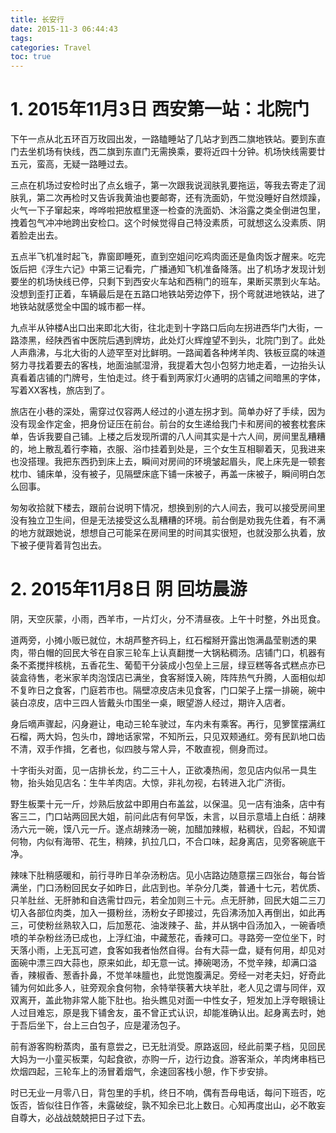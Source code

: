 ```yaml
---
title: 长安行
date: 2015-11-3 06:44:43
tags:
categories: Travel
toc: true
---
```


# 1. 2015年11月3日 西安第一站：北院门

下午一点从北五环百万玫园出发，一路瞌睡站了几站才到西二旗地铁站。要到东直门去坐机场有快线，西二旗到东直门无需换乘，要将近四十分钟。机场快线需要廿五元，蛮高，无疑一路睡过去。

<!--more-->

三点在机场过安检时出了点幺蛾子，第一次跟我说润肤乳要拖运，等我去寄走了润肤乳，第二次再检时又告诉我黄油也要邮寄，还有洗面奶，午觉没睡好自然烦躁，火气一下子窜起来，哗哗啦把放框里逐一检查的洗面奶、沐浴露之类全倒进包里，拽着包气冲冲地跨出安检口。这个时候觉得自己特没素质，可就想这么没素质、阴着脸走出去。

五点半飞机准时起飞，靠窗即睡死，直到空姐问吃鸡肉面还是鱼肉饭才醒来。吃完饭后把《浮生六记》中第三记看完，广播通知飞机准备降落。出了机场才发现计划要坐的机场快线已停，只剩下到西安火车站和西稍门的班车，果断买票到火车站。没想到歪打正着，车辆最后是在五路口地铁站旁边停下，拐个弯就进地铁站，进了地铁站就感觉全中国的城市都一样。

九点半从钟楼A出口出来即北大街，往北走到十字路口后向左拐进西华门大街，一路漆黑，经陕西省中医院后遇到牌坊，此处灯火辉煌望不到头，北院门到了。此处人声鼎沸，与北大街的人迹罕至对比鲜明。一路闻着各种烤羊肉、铁板豆腐的味道努力寻找着要去的客栈，地面油腻湿滑，我提着大包小包努力地走着，一边抬头认真看着店铺的门牌号，生怕走过。终于看到两家灯火通明的店铺之间暗黑的字体，写着XX客栈，旅店到了。

旅店在小巷的深处，需穿过仅容两人经过的小道左拐才到。简单办好了手续，因为没有现金作定金，把身份证压在前台。前台的女生递给我门卡和房间的被套枕套床单，告诉我要自己铺。上楼之后发现所谓的八人间其实是十六人间，房间里乱糟糟的，地上散乱着行李箱，衣服、浴巾挂着到处是，三个女生互相聊着天，见我进来也没搭理。我把东西扔到床上去，瞬间对房间的环境皱起眉头，爬上床先是一顿套枕巾、铺床单，没有被子，见隔壁床底下铺一床被子，再盖一床被子，瞬间明白怎么回事。

匆匆收拾就下楼去，跟前台说明下情况，想换到别的六人间去，我可以接受房间里没有独立卫生间，但是无法接受这么乱糟糟的环境。前台倒是劝我先住着，有不满的地方就跟她说，想想自己可能呆在房间里的时间其实很短，也就没那么执着，放下被子便背着背包出去。



# 2. 2015年11月8日 阴 回坊晨游

阴，天空灰蒙，小雨，西羊市，一片灯火，分不清昼夜。上午十时整，外出觅食。

道两旁，小摊小贩已就位，木胡芦整齐码上，红石榴掰开露出饱满晶莹剔透的果肉，带白帽的回民大爷在自家三轮车上认真翻搅一大锅粘稠汤。店铺门口，机器有条不紊搅拌核桃，五香花生、葡萄干分装成小包垒上三层，绿豆糕等各式糕点亦已装盒待售，老米家羊肉泡馍店已满坐，食客掰馍入碗，阵阵热气升腾，人面相似却不复昨日之食客，门庭若市也。隔壁凉皮店未见食客，门口架子上摆一排碗，碗中装白凉皮，店中三四人皆戴头巾围坐一桌，眼望游人经过，期许入店者。

身后嘀声骤起，闪身避让，电动三轮车驶过，车内未有乘客。再行，见箩筐摆满红石榴，两大妈，包头巾，蹲地话家常，不知所云，只见双颊通红。旁有民趴地口齿不清，双手作揖，乞者也，似四肢与常人异，不敢直视，侧身而过。

十字街头对面，见一店排长龙，约二三十人，正欲凑热闹，忽见店内似吊一具生物，抬头始见店名：生牛羊肉店。大惊，非礼勿视，右转进入北广济街。

野生板栗十元一斤，炒熟后放盆中即用白布盖盆，以保温。见一店有油条，店中有客三二，门口站两回民大姐，前问此店有何早饭，未言，以目示意墙上白纸：胡辣汤六元一碗，馍八元一斤。遂点胡辣汤一碗，加醋加辣椒，粘稠状，舀起，不知谓何物，内似有海带、花生，稍辣，扒拉几口，不合口味，起身离店，见旁客碗底干净。

辣味下肚稍感暖和，前行寻昨日羊杂汤粉店。见小店路边随意摆三四张台，每台皆满坐，门口汤粉回民女子如昨日，此店到也。羊杂分几类，普通十七元，若优质、只羊肚丝、无肝肺和自选需廿四元，若全加则三十元。点无肝肺，回民大姐二三刀切入各部位肉类，加入一摄粉丝，汤粉女子即接过，先舀沸汤加入再倒出，如此再三，可使粉丝熟软入口，后加葱花、油泼辣子、盐，并从锅中舀汤加入，一碗香喷喷的羊杂粉丝汤已成也，上浮红油，中藏葱花，香辣可口。寻路旁一空位坐下，时天落小雨，上无瓦可遮，食客如我者怡然自得。台有大蒜一盘，疑有何用，却见对面碗中漂三四大蒜也，原来如此，却无意一试。捧碗喝汤，不觉辛辣，却满口溢香，辣椒香、葱香扑鼻，不觉羊味膻也，此觉饱腹满足。旁经一对老夫妇，好奇此铺为何如此多人，驻旁观余食何物，余特举筷著大块羊肚，老人见之谓与同伴，双双离开，盖此物非常人能下肚也。抬头瞧见对面一中性女子，短发加上浮夸眼镜让人过目难忘，原是我下铺舍友，虽不曾正式认识，却能准确认出。起身离去时，她于吾后坐下，台上三白包子，应是灌汤包子。

 前有游客购粉蒸肉，虽有意尝之，已无肚消受。原路返回，经此前栗子档，见回民大妈为一小童买板栗，勾起食欲，亦购一斤，边行边食。游客渐众，羊肉烤串档已炊烟四起，三轮车上的汤冒着烟气，余速回客栈小憩，作下步安排。

 时已无业一月零八日，背包里的手机，终日不响，偶有吾母电话，每问下班否，吃饭否，皆似往日作答，未露破绽，孰不知余已北上数日。心知再度出山，必不敢妄自尊大，必战战兢兢把日子过下去。